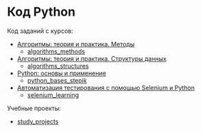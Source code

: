 # Код Python 
Код заданий с курсов:
* [Алгоритмы: теория и практика. Методы](https://stepik.org/course/217/syllabus)
  * [algorithms_methods](https://github.com/BorisPlaton/algorithms_methods)
* [Алгоритмы: теория и практика. Структуры данных](https://stepik.org/course/1547/syllabus)
  * [algorithms_structures](https://github.com/BorisPlaton/algorithms_structures)
* [Python: основы и применение](https://stepik.org/course/512/syllabus)
  * [python_bases_stepik](https://github.com/BorisPlaton/python_bases_stepik)
* [Автоматизация тестирования с помощью Selenium и Python](https://stepik.org/course/575/syllabus)
  * [selenium_learning](https://github.com/BorisPlaton/selenium_learning)

Учебные проекты:
* [study_projects](https://github.com/BorisPlaton/study_projects)
